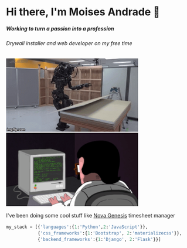 # Hi there, I'm Moises Andrade 👋
##### Working to turn a passion into a profession


###### Drywall installer and web developer on my free time
![alt text](https://github.com/FuryAndRage/FuryAndRage/blob/master/img/1.gif "Drywall instalation during the day") ![](https://github.com/FuryAndRage/FuryAndRage/blob/master/img/2.gif "Programming at night")

I've been doing some cool stuff like [Nova Genesis](https://novagenesis.co.nz) timesheet manager 
<!--
**FuryAndRage/FuryAndRage** is a ✨ _special_ ✨ repository because its `README.md` (this file) appears on your GitHub profile.

Here are some ideas to get you started:

- 🔭 I’m currently working on ...
- 🌱 I’m currently learning ...
- 👯 I’m looking to collaborate on ...
- 🤔 I’m looking for help with ...
- 💬 Ask me about ...
- 📫 How to reach me: ...
- 😄 Pronouns: ...
- ⚡ Fun fact: ...
-->

 
```python
my_stack = [{'languages':{1:'Python',2:'JavaScript'}},
            {'css_frameworks':{1:'Bootstrap', 2:'materializecss'}},
            {'backend_frameworks':{1:'Django', 2:'Flask'}}]
```


